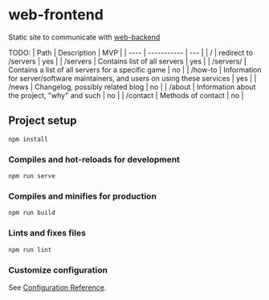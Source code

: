 # web-frontend

Static site to communicate with [web-backend](https://github.com/quakeservices/web-backend)

TODO:
| Path | Description | MVP |
| ---- | ----------- | --- |
| / | redirect to /servers | yes |
| /servers | Contains list of all servers | yes | 
| /servers/<game> | Contains a list of all servers for a specific game | no | 
| /how-to | Information for server/software maintainers, and users on using these services | yes |
| /news | Changelog, possibly related blog | no |
| /about | Information about the project, "why" and such | no |
| /contact | Methods of contact | no |

## Project setup
```
npm install
```

### Compiles and hot-reloads for development
```
npm run serve
```

### Compiles and minifies for production
```
npm run build
```

### Lints and fixes files
```
npm run lint
```

### Customize configuration
See [Configuration Reference](https://cli.vuejs.org/config/).
